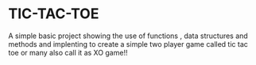 # TIC-TAC-TOE
A simple basic project showing the use of functions , data structures  and methods  and implenting to create a simple two player game called tic tac toe or many also call it as XO game!!
